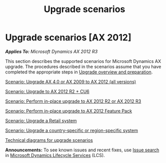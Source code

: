 ﻿---
title: Upgrade scenarios
TOCTitle: Upgrade scenarios
ms:assetid: eb9708d9-4886-425b-b25b-f4f450367e26
ms:mtpsurl: https://technet.microsoft.com/en-us/library/Dn353634(v=AX.60)
ms:contentKeyID: 55129177
ms.date: 05/01/2014
mtps_version: v=AX.60
---

# Upgrade scenarios [AX 2012]


_**Applies To:** Microsoft Dynamics AX 2012 R3_

This section describes the supported scenarios for Microsoft Dynamics AX upgrade. The procedures described in the scenarios assume that you have completed the appropriate steps in [Upgrade overview and preparation](upgrade-overview-and-preparation.md).

[Scenario: Upgrade AX 4.0 or AX 2009 to AX 2012 (all versions)](scenario-upgrade-ax-4-0-or-ax-2009-to-ax-2012-all-versions.md)

[Scenario: Upgrade to AX 2012 R2 + CU6](scenario-upgrade-to-ax-2012-r2-cu6.md)

[Scenario: Perform in-place upgrade to AX 2012 R2 or AX 2012 R3](scenario-perform-in-place-upgrade-to-ax-2012-r2-or-ax-2012-r3.md)

[Scenario: Perform in-place upgrade to AX 2012 Feature Pack](scenario-perform-in-place-upgrade-to-ax-2012-feature-pack.md)

[Scenario: Upgrade a Retail system](scenario-upgrade-a-retail-system.md)

[Scenario: Upgrade a country-specific or region-specific system](scenario-upgrade-a-country-specific-or-region-specific-system.md)

[Technical diagrams for upgrade scenarios](technical-diagrams-for-upgrade-scenarios.md)

  
**Announcements:** To see known issues and recent fixes, use [Issue search](http://go.microsoft.com/fwlink/?linkid=389258) in [Microsoft Dynamics Lifecycle Services](http://go.microsoft.com/fwlink/?linkid=306505) (LCS).

